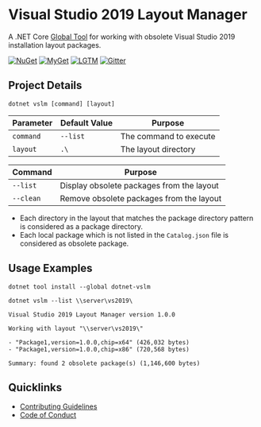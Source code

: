# Visual Studio 2019 Layout Manager

A .NET Core [Global Tool](https://docs.microsoft.com/en-us/dotnet/core/tools/global-tools) for working with obsolete Visual Studio 2019 installation layout packages. 

[![NuGet](https://img.shields.io/nuget/v/dotnet-vslm.svg?style=flat-square)](https://www.nuget.org/packages/dotnet-vslm)
[![MyGet](https://img.shields.io/myget/alexanderkozlenko/vpre/dotnet-vslm.svg?label=myget&style=flat-square)](https://www.myget.org/feed/alexanderkozlenko/package/nuget/dotnet-vslm)
[![LGTM](https://img.shields.io/lgtm/alerts/github/alexanderkozlenko/dotnet-vslm.svg?style=flat-square)](https://lgtm.com/projects/g/alexanderkozlenko/dotnet-vslm)
[![Gitter](https://img.shields.io/gitter/room/nwjs/nw.js.svg?style=flat-square)](https://gitter.im/anemonis/dotnet-vslm)

## Project Details

```
dotnet vslm [command] [layout] 
```

| Parameter | Default Value | Purpose |
| --- | --- | --- |
| `command` | `--list` | The command to execute |
| `layout` | `.\` | The layout directory |

| Command | Purpose |
| --- | --- |
| `--list` | Display obsolete packages from the layout |
| `--clean` | Remove obsolete packages from the layout |

- Each directory in the layout that matches the package directory pattern is considered as a package directory.
- Each local package which is not listed in the `Catalog.json` file is considered as obsolete package.

## Usage Examples

```
dotnet tool install --global dotnet-vslm
```
```
dotnet vslm --list \\server\vs2019\
```
```
Visual Studio 2019 Layout Manager version 1.0.0

Working with layout "\\server\vs2019\"

- "Package1,version=1.0.0,chip=x64" (426,032 bytes)
- "Package1,version=1.0.0,chip=x86" (720,568 bytes)

Summary: found 2 obsolete package(s) (1,146,600 bytes)
```

## Quicklinks

- [Contributing Guidelines](./CONTRIBUTING.md)
- [Code of Conduct](./CODE_OF_CONDUCT.md)
